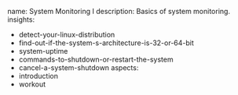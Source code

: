 name: System Monitoring I
description: Basics of system monitoring.
insights:
  - detect-your-linux-distribution
  - find-out-if-the-system-s-architecture-is-32-or-64-bit
  - system-uptime
  - commands-to-shutdown-or-restart-the-system
  - cancel-a-system-shutdown
aspects:
  - introduction
  - workout
 
